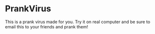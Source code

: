 # PrankVirus
This is a prank virus made for you. Try it on real computer and be sure to email this to your friends and prank them! 
